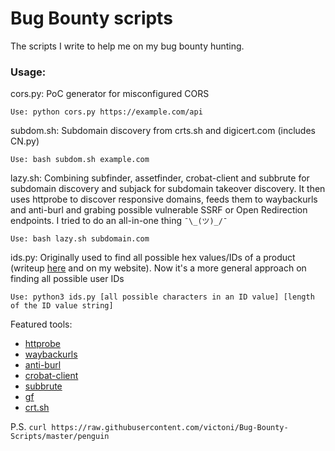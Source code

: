 
# Bug Bounty scripts

The scripts I write to help me on my bug bounty hunting.

### Usage:
cors.py: PoC generator for misconfigured CORS

``Use: python cors.py https://example.com/api``

subdom.sh: Subdomain discovery from crts.sh and digicert.com (includes CN.py)

``Use: bash subdom.sh example.com``

lazy.sh: Combining subfinder, assetfinder, crobat-client and subbrute for subdomain discovery and subjack for subdomain takeover discovery. It then uses httprobe to discover responsive domains, feeds them to waybackurls and anti-burl and grabing possible vulnerable SSRF or Open Redirection endpoints. I tried to do an all-in-one thing ```¯\_(ツ)_/¯```

``Use: bash lazy.sh subdomain.com``

ids.py: Originally used to find all possible hex values/IDs of a product (writeup [here](https://0x00sec.org/t/idor-leads-to-data-leakage-and-profile-update/19025) and on my website). Now it's a more general approach on finding all possible user IDs

``Use: python3 ids.py [all possible characters in an ID value] [length of the ID value string]``

Featured tools:
* [httprobe](https://github.com/tomnomnom/httprobe)
* [waybackurls](https://github.com/tomnomnom/waybackurls)
* [anti-burl](https://github.com/tomnomnom/hacks/tree/master/anti-burl)
* [crobat-client](https://sonar.omnisint.io/)
* [subbrute](https://github.com/TheRook/subbrute)
* [gf](https://github.com/tomnomnom/gf)
* [crt.sh](https://crt.sh/)

P.S. ``curl https://raw.githubusercontent.com/victoni/Bug-Bounty-Scripts/master/penguin``
